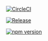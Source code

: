 [![CircleCI](https://dl.circleci.com/status-badge/img/gh/sentioxyz/sentio-sdk/tree/main.svg?style=svg)](https://dl.circleci.com/status-badge/redirect/gh/sentioxyz/sentio-sdk/tree/main)

[![Release](https://github.com/sentioxyz/sentio-sdk/actions/workflows/release.yaml/badge.svg)](https://github.com/sentioxyz/sentio-sdk/actions/workflows/release.yaml)

[![npm version](https://badge.fury.io/js/@sentio%2Fsdk.svg)](https://badge.fury.io/js/@sentio%2Fsdk)